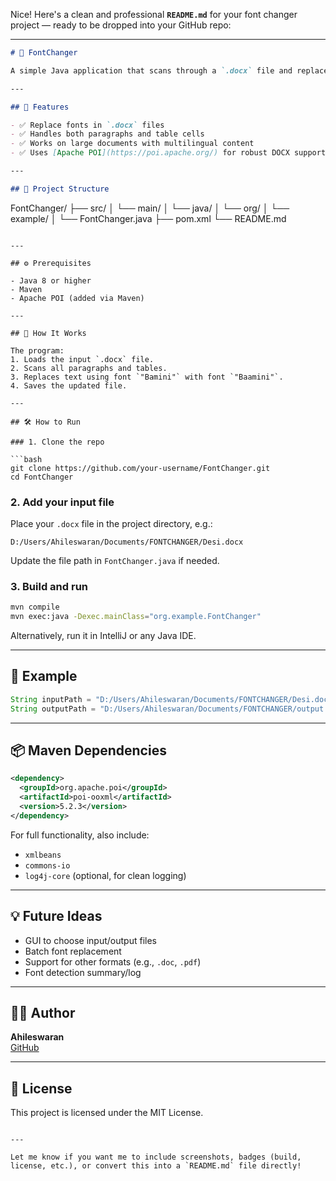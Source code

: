 Nice! Here's a clean and professional **`README.md`** for your font changer project — ready to be dropped into your GitHub repo:

---

```markdown
# 📝 FontChanger

A simple Java application that scans through a `.docx` file and replaces all text using the font **"Bamini"** with **"Baamini"**. Useful for large documents with mixed-language content and complex formatting like math equations, tables, and more.

---

## 🚀 Features

- ✅ Replace fonts in `.docx` files
- ✅ Handles both paragraphs and table cells
- ✅ Works on large documents with multilingual content
- ✅ Uses [Apache POI](https://poi.apache.org/) for robust DOCX support

---

## 📂 Project Structure

```
FontChanger/
├── src/
│   └── main/
│       └── java/
│           └── org/
│               └── example/
│                   └── FontChanger.java
├── pom.xml
└── README.md
```

---

## ⚙️ Prerequisites

- Java 8 or higher
- Maven
- Apache POI (added via Maven)

---

## 🧪 How It Works

The program:
1. Loads the input `.docx` file.
2. Scans all paragraphs and tables.
3. Replaces text using font `"Bamini"` with font `"Baamini"`.
4. Saves the updated file.

---

## 🛠️ How to Run

### 1. Clone the repo

```bash
git clone https://github.com/your-username/FontChanger.git
cd FontChanger
```

### 2. Add your input file

Place your `.docx` file in the project directory, e.g.:

```
D:/Users/Ahileswaran/Documents/FONTCHANGER/Desi.docx
```

Update the file path in `FontChanger.java` if needed.

### 3. Build and run

```bash
mvn compile
mvn exec:java -Dexec.mainClass="org.example.FontChanger"
```

Alternatively, run it in IntelliJ or any Java IDE.

---

## 🧾 Example

```java
String inputPath = "D:/Users/Ahileswaran/Documents/FONTCHANGER/Desi.docx";
String outputPath = "D:/Users/Ahileswaran/Documents/FONTCHANGER/output.docx";
```

---

## 📦 Maven Dependencies

```xml
<dependency>
  <groupId>org.apache.poi</groupId>
  <artifactId>poi-ooxml</artifactId>
  <version>5.2.3</version>
</dependency>
```

For full functionality, also include:
- `xmlbeans`
- `commons-io`
- `log4j-core` (optional, for clean logging)

---

## 💡 Future Ideas

- GUI to choose input/output files
- Batch font replacement
- Support for other formats (e.g., `.doc`, `.pdf`)
- Font detection summary/log

---

## 🧑‍💻 Author

**Ahileswaran**  
[GitHub](https://github.com/your-username)

---

## 📄 License

This project is licensed under the MIT License.
```

---

Let me know if you want me to include screenshots, badges (build, license, etc.), or convert this into a `README.md` file directly!
